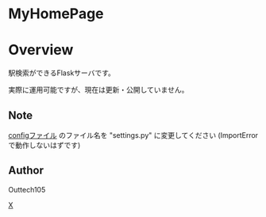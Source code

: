 # MyHomePage

# Overview

駅検索ができるFlaskサーバです。

実際に運用可能ですが、現在は更新・公開していません。

## Note

[configファイル](/settings.py.sample)
のファイル名を "settings.py" に変更してください (ImportErrorで動作しないはずです)

## Author

Outtech105

[X](https://x.com/105techno)
